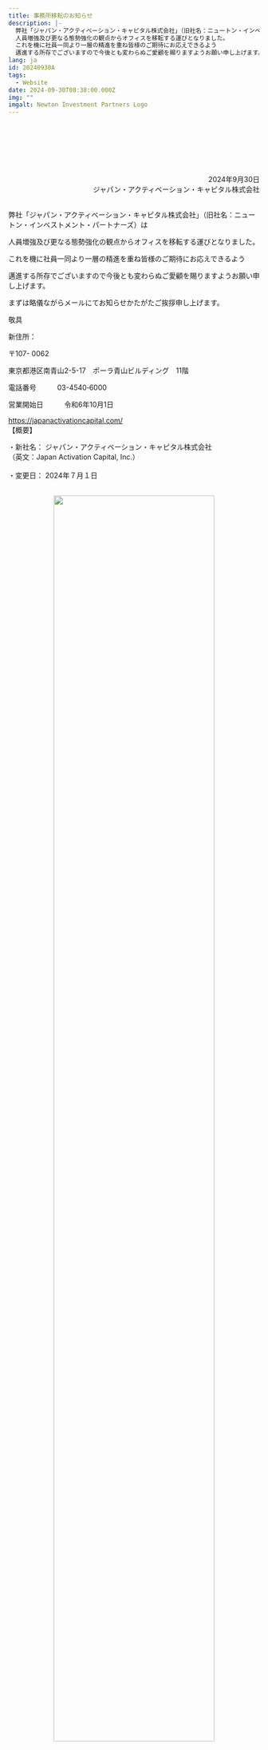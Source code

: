 ```yaml
---
title: 事務所移転のお知らせ
description: |-
  弊社「ジャパン・アクティベーション・キャピタル株式会社」（旧社名：ニュートン・インベストメント・パートナーズ）は
  人員増強及び更なる態勢強化の観点からオフィスを移転する運びとなりました。
  これを機に社員一同より一層の精進を重ね皆様のご期待にお応えできるよう
  邁進する所存でございますので今後とも変わらぬご愛顧を賜りますようお願い申し上げます。
lang: ja
id: 20240930A
tags:
  - Website
date: 2024-09-30T08:38:00.000Z
img: ""
imgalt: Newton Investment Partners Logo
---
```

<div style="text-align: right;">
<br><br><br><br><br><br>
2024年9月30日<br>ジャパン・アクティベーション・キャピタル株式会社
</div>

\
弊社「ジャパン・アクティベーション・キャピタル株式会社」（旧社名：ニュートン・インベストメント・パートナーズ）は

人員増強及び更なる態勢強化の観点からオフィスを移転する運びとなりました。

 

これを機に社員一同より一層の精進を重ね皆様のご期待にお応えできるよう

邁進する所存でございますので今後とも変わらぬご愛顧を賜りますようお願い申し上げます。

 

まずは略儀ながらメールにてお知らせかたがたご挨拶申し上げます。

 

敬具

 

新住所：

〒107- 0062 

東京都港区南青山2-5-17　ポーラ青山ビルディング　11階

電話番号　　　03-4540‐6000

営業開始日　　　令和6年10月1日

https://japanactivationcapital.com/
\
【概要】

・新社名：   ジャパン・アクティベーション・キャピタル株式会社\
（英文：Japan Activation Capital, Inc.）\
\
・変更日：   2024年７月１日
<div align="center">
<br>
<img src= "/media/JAC_logo_p0_RGB.png" width="80%">
</div>  
<br>

・URL（上記変更日より）: <https://japanactivationcapital.com/>\
\
\
本件に関するお問い合わせ先\
広報代理：　Kekst CNC\
担当者：　大谷みな子、アンドリュー・マンデル\
電話番号：03-5156-0190 / 080-4639-9123\
E-Mail：JapanActivationCapital@kekstcnc.com\
\
本プレスリリースは、情報提供のみを目的としたものであり、特定の取引の推奨または勧誘を目的としたものではなく、金融商品取引法に基づく開示を目的としたものでもありません。\
[PDF版はこちらからご覧ください](/media/20240527a.pdf)
